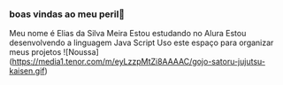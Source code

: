 ### boas vindas ao meu peril💙
Meu nome é Elias da Silva Meira
Estou estudando no Alura
Estou desenvolvendo a linguagem Java Script
Uso este espaço para organizar meus projetos
![Noussa] (https://media1.tenor.com/m/eyLzzpMtZi8AAAAC/gojo-satoru-jujutsu-kaisen.gif)




